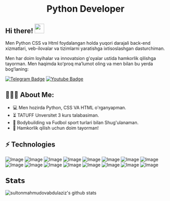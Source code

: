 <h1 align="center">Python Developer</h1>



## Hi there! <img src="https://raw.githubusercontent.com/aemmadi/aemmadi/master/wave.gif" width="30px">

Men Python CSS va Html foydalangan holda yuqori darajali back-end xizmatlari, veb-ilovalar va tizimlarni yaratishga ixtisoslashgan dasturchiman. </br>

Men har doim loyihalar va innovatsion g'oyalar ustida hamkorlik qilishga tayorman. Men haqimda koʻproq maʼlumot oling va men bilan bu yerda bogʻlaning:

[![Telegram Badge](https://img.shields.io/badge/@abdulaziz_o2o4-2CA5E0?style=flat-square&logo=telegram&logoColor=white&link=https://t.me/abdulaziz_o2o4)](https://t.me/sukhrobnuraliev) 
[![Youtube Badge](https://img.shields.io/badge/@abdulaziz_o2o4-FF0004?style=flat-square&logo=youtube&logoColor=white&link=https://www.youtube.com/@abdulaziz_o2o4)](https://www.youtube.com/@abdulaziz_o2o4)

  
<h2 align="left">👨🏻‍💻 About Me:</h2>

- :computer: Men hozirda Python, CSS VA HTML o'rganyapman.
- :hourglass_flowing_sand: TATUFF Unversitet 3 kurs talabasiman.
- :muscle:  Bodybuilding va Fudbol sport turlari bilan Shug'ulanaman.
- :rocket: Hamkorlik qilish uchun doim tayorman!

## ⚡ Technologies

![Image](https://img.shields.io/badge/MySQL-005C84?style=for-the-badge&logo=mysql&logoColor=white)
![Image](https://img.shields.io/badge/PostgreSQL-316192?style=for-the-badge&logo=postgresql&logoColor=white)
![Image](https://img.shields.io/badge/Deliveroo-00CCBC?style=for-the-badge&logo=Deliveroo&logoColor=white)
![Image](https://img.shields.io/badge/Django-092E20?style=for-the-badge&logo=django&logoColor=green)
![Image](https://img.shields.io/badge/PyCharm-000000.svg?&style=for-the-badge&logo=PyCharm&logoColor=white)
![Image](https://img.shields.io/badge/VSCode-0078D4?style=for-the-badge&logo=visual%20studio%20code&logoColor=white)
![Image](https://img.shields.io/badge/VSCode-0078D4?style=for-the-badge&logo=visual%20studio%20code&logoColor=white)
![Image](https://img.shields.io/badge/Visual_Studio-5C2D91?style=for-the-badge&logo=visual%20studio&logoColor=white)
![Image](https://img.shields.io/badge/Visual_Studio_Code-0078D4?style=for-the-badge&logo=visual%20studio%20code&logoColor=white)
![Image](https://img.shields.io/badge/C%2B%2B-00599C?style=for-the-badge&logo=c%2B%2B&logoColor=white)
![Image](https://img.shields.io/badge/HTML5-E34F26?style=for-the-badge&logo=html5&logoColor=white)
![Image](https://img.shields.io/badge/LaTeX-47A141?style=for-the-badge&logo=LaTeX&logoColor=white)
![Image](https://img.shields.io/badge/Python-FFD43B?style=for-the-badge&logo=python&logoColor=blue)
![Image](https://img.shields.io/badge/CISCO-1BA0D7?style=for-the-badge&logo=cisco&logoColor=white)
![Image](https://img.shields.io/badge/GitHub-100000?style=for-the-badge&logo=github&logoColor=white)
![Image](https://img.shields.io/badge/X-000000?style=for-the-badge&logo=x&logoColor=white)






## 𝗦𝘁𝗮𝘁𝘀

![sultonmahmudovabdulaziz's github stats](https://github-readme-stats.vercel.app/api?username=sultonmahmudovabdulaziz&show_icons=true&theme=dracula)
